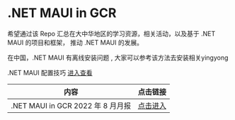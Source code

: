 # **.NET MAUI in GCR**

希望通过该 Repo 汇总在大中华地区的学习资源，相关活动，以及基于 .NET MAUI 的项目和框架， 推动 .NET MAUI 的发展。

在中国，.NET MAUI 有离线安装问题 , 大家可以参考该方法去安装相关yingyong

.NET MAUI 配置技巧 <a href="./guidline/Install/OfflineInstaller">进入查看</a>


|  内容  | 点击链接 |
|  ----  | ----  |
| .NET MAUI in GCR 2022 年 8 月月报   | <a href="./monthly_report/2022/08/report_aug.md">点击进入</a> |



